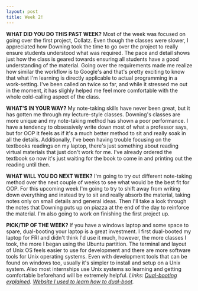 ```yaml
---
layout: post
title: Week 2!
---
```



**WHAT DID YOU DO THIS PAST WEEK?** Most of the week was focused on going over the first project, Collatz. Even though the classes were slower, I appreciated how Downing took the time to go over the project to really ensure students understood what was required. The pace and detail shows just how the class is geared towards ensuring all students have a good understanding of the material. Going over the requirements made me realize how similar the workflow is to Google's and that's pretty exciting to know that what I'm learning is directly applicable to actual programming in a work-setting. I've been called on twice so far, and while it stressed me out in the moment, it has slighly helped me feel more comfortable with the whole cold-calling aspect of the class.

**WHAT'S IN YOUR WAY?** My note-taking skills have never been great, but it has gotten me through my lecture-style classes. Downing's classes are more unique and my note-taking method has shown a poor performance. I have a tendency to obsessively write down most of what a professor says, but for OOP it feels as if it's a much better method to sit and really soak in all the details. Additionally, I've been having trouble focusing on the textbooks readings on my laptop, there's just something about reading virtual materials that just don't work for me. I've already ordered the textbook so now it's just waiting for the book to come in and printing out the reading until then.

**WHAT WILL YOU DO NEXT WEEK?** I'm going to try out different note-taking method over the next couple of weeks to see what would be the best fit for OOP. For this upcoming week I'm going to try to shift away from writing down everything and instead try to sit and really absorb the material, taking notes only on small details and general ideas. Then I'll take a look through the notes that Downing puts up on piazza at the end of the day to reinforce the material. I'm also going to work on finishing the first project up.

**PICK/TIP OF THE WEEK?** If you have a windows laptop and some space to spare, dual-booting your laptop is a great investment. I first dual-booted my laptop for FRI and didn't think I'd use it much, however, the more classes I took, the more I began using the Ubuntu partition. The terminal and layout of Unix OS feels easier to use for development and there are more software tools for Unix operating systems. Even with development tools that can be found on windows too, usually it's simpler to install and setup on a Unix system. Also most internships use Unix systems so learning and getting comfortable beforehand will be extremely helpful.
*Links: [Dual-booting explained](http://www.howtogeek.com/187789/dual-booting-explained-how-you-can-have-multiple-operating-systems-on-your-computer/). [Website I used to learn how to dual-boot](http://www.howtogeek.com/214571/how-to-dual-boot-linux-on-your-pc/).*
